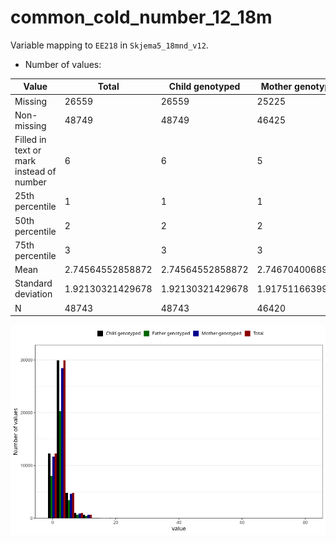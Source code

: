 # common_cold_number_12_18m
Variable mapping to `EE218` in `Skjema5_18mnd_v12`.
- Number of values:

| Value | Total | Child genotyped | Mother genotyped | Father genotyped |
| ----- | ----- | --------------- | ---------------- | ---------------- |
| Missing | 26559 | 26559 | 25225 | 17126 |
| Non-missing | 48749 | 48749 | 46425 | 32958 |
| Filled in text or mark instead of number | 6 | 6 | 5 |6 |
| 25th percentile | 1 | 1 | 1 | 2 |
| 50th percentile | 2 | 2 | 2 | 2 |
| 75th percentile | 3 | 3 | 3 | 4 |
| Mean | 2.74564552858872 | 2.74564552858872 | 2.74670400689358 | 2.77876911871814 |
| Standard deviation | 1.92130321429678 | 1.92130321429678 | 1.91751166399593 | 1.94058531135729 |
| N | 48743 | 48743 | 46420 | 32952 |



![](common_cold_number_12_18m_n.png)



